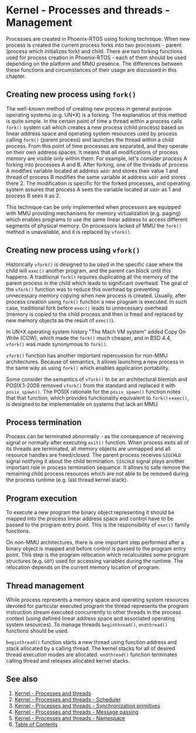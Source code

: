 # Kernel - Processes and threads - Management

Processes are created in Phoenix-RTOS using forking technique. When new process is created the current process
forks into two processes - parent (process which initializes fork) and child. There are two forking functions
used for process creation in Phoenix-RTOS - each of them should be used depending on the platform and MMU presence.
The differences between these functions and circumstances of their usage are discussed in this chapter.

## Creating new process using `fork()`

The well-known method of creating new process in general purpose operating systems (e.g. UN*X) is a forking.
The explanation of this method is quite simple. In the certain point of time a thread within a process calls `fork()`
system call which creates a new process (child process) based on linear address space and operating system resources
used by process calling `fork()` (parent process) and launches the thread within a child process. From this point of
time processes are separated, and they operate on their own address spaces. It means that all modifications of process
memory are visible only within them. For example, let's consider process A forking into processes A and B.
After forking, one of the threads of process A modifies variable located at address `addr` and stores their value 1
and thread of process B modifies the same variable at address `addr` and stores there 2. The modification is specific
for the forked processes, and operating system assures that process A sees the variable located at `addr`
as 1 and process B sees it as 2.

This technique can be only implemented when processors are equipped with MMU providing mechanisms for memory
virtualization (e.g. paging) which enables programs to use the same linear address to access different segments of
physical memory. On processors lacked of MMU the `fork()` method is unavailable, and it is replaced by `vfork()`.

## Creating new process using `vfork()`

Historically `vfork()` is designed to be used in the specific case where the child will `exec()` another program, and
the parent can block until this happens. A traditional `fork()` requires duplicating all the memory of the parent
process in the child which leads to significant overhead. The goal of the `vfork()` function was to reduce this
overhead by preventing unnecessary memory copying when new process is created. Usually, after process creation using
`fork()` function a new program is executed. In such case, traditional fork before `exec()` leads to unnecessary
overhead (memory is copied to the child process and then is freed and replaced by new memory objects as the result of
`exec()`).

In UN*X operating system history "The Mach VM system" added Copy On Write (COW), which made the `fork()` much cheaper,
and in BSD 4.4, `vfork()` was made synonymous to `fork()`.

`vfork()` function has another important repercussion for non-MMU architectures. Because of semantics, it allows
launching a new process in the same way as using `fork()` which enables application portability.

Some consider the semantics of `vfork()` to be an architectural blemish and POSIX.1-2008 removed `vfork()` from the
standard and replaced it with `posix_spawn()`. The POSIX rationale for the `posix_spawn()` function notes that that
function, which provides functionality equivalent to `fork()`+`exec()`, is designed to be implementable on
systems that lack an MMU.

## Process termination

Process can be terminated abnormally - as the consequence of receiving signal or normally after executing `exit()`
function. When process exits all of its threads are terminated, all memory objects are unmapped and all resource handles
are freed/closed. The parent process receives `SIGCHLD` signal notifying it about the child termination. `SIGCHLD`
signal plays another important role in process termination sequence. It allows to safe remove the remaining child
process resources which are not able to be removed during the process runtime (e.g. last thread kernel stack).

## Program execution

To execute a new program the binary object representing it should be mapped into the process linear address space and
control have to be passed to the program entry point. This is the responsibility of `exec()` family functions.

On non-MMU architectures, there is one important step performed after a binary object is mapped and before control is
passed to the program entry point. This step is the program relocation which recalculates some program structures
(e.g. `GOT`) used for accessing variables during the runtime. The relocation depends on the current memory location of
program.

## Thread management

While process represents a memory space and operating system resources devoted for particular executed program the
thread represents the program instruction stream executed concurrently to other threads in the process context
(using defined linear address space and associated operating system resources). To manage threads `beginthread()`,
`endthread()` functions should be used.

`beginthread()` function starts a new thread using function address and stack allocated by a calling thread. The kernel
stacks for all of desired thread execution modes are allocated. `endthread()` function terminates calling thread and
releases allocated kernel stacks.

## See also

1. [Kernel - Processes and threads](proc.md)
2. [Kernel - Processes and threads - Scheduler](scheduler.md)
3. [Kernel - Processes and threads - Synchronization primitives](sync.md)
4. [Kernel - Processes and threads - Message passing](msg.md)
5. [Kernel - Processes and threads - Namespace](namespace.md)
6. [Table of Contents](../../README.md)
